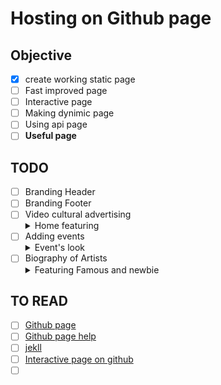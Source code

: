 # Hosting on Github page

## Objective
- [x] create working static page
- [ ] Fast improved page
- [ ] Interactive page
- [ ] Making dynimic page
- [ ] Using api page
- [ ] <b>Useful page</b>

## TODO
- [ ] Branding Header
- [ ] Branding Footer
- [ ] Video cultural advertising
      <details><summary>Home featuring</summary>
  - [ ] Background video or thumbnails
  - [ ] Putting shade important message on it
  - [ ] Overflow bkg
  </details>
- [ ] <span >Adding events<details style="display:inline"><summary>Event's look</summary>
  - [ ] Flowing event advertising
  - [ ] Down counter
  - [ ] Closing btn and replacing it
  </details></span>
 - [ ] Biography of Artists
        <details><summary>Featuring Famous and newbie</summary>
    - [ ] <span>Pinning with 
        - the first paragraph
        - pic
        - read more nav</span></details>
  
## TO READ

- [ ] <a href="https://pages.github.com/">Github page</a>
- [ ] <a href="https://help.github.com/articles/what-is-github-pages/">Github page help</a>
- [ ] <a href="https://jekyllrb.com/">jekll</a>
- [ ] <a href="https://github.com/github/government.github.com">Interactive page on github</a>
- [ ] <a href=""></a>
